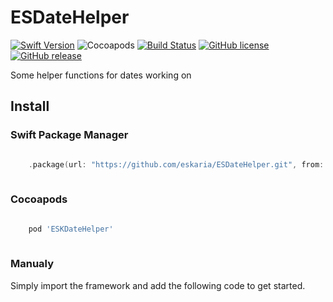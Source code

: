 # ESDateHelper

[![Swift Version](https://img.shields.io/badge/Swift-5.2-green.svg)](https://swift.org) ![Cocoapods](https://img.shields.io/cocoapods/v/ESDateHelper.svg) [![Build Status](https://travis-ci.com/eskaria/ESDateHelper.svg?branch=master)](https://travis-ci.com/emvakar/ESDateHelper) [![GitHub license](https://img.shields.io/github/license/eskaria/ESDateHelper.svg)](https://github.com/eskaria/ESDateHelper/blob/master/LICENSE) [![GitHub release](https://img.shields.io/github/release/eskaria/ESDateHelper.svg)](https://GitHub.com/eskaria/ESDateHelper/releases/)


Some helper functions for dates working on

## Install

### Swift Package Manager
```swift

    .package(url: "https://github.com/eskaria/ESDateHelper.git", from: "1.1.0")
    
```

### Cocoapods

```ruby

    pod 'ESKDateHelper'
    
```
### Manualy

Simply import the framework and add the following code to get started.


